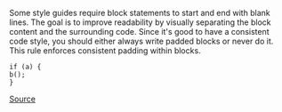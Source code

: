 Some style guides require block statements to start and end with blank lines. The goal is to improve readability by visually separating the block content and the surrounding code.
Since it's good to have a consistent code style, you should either always write padded blocks or never do it.
This rule enforces consistent padding within blocks.

```
if (a) {
b();
}

```

[Source](http://eslint.org/docs/rules/padded-blocks)
